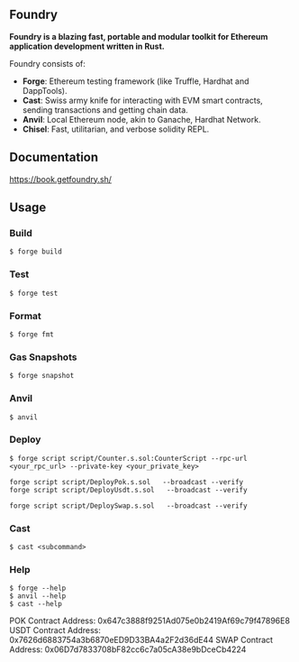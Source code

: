 ## Foundry

**Foundry is a blazing fast, portable and modular toolkit for Ethereum application development written in Rust.**

Foundry consists of:

- **Forge**: Ethereum testing framework (like Truffle, Hardhat and DappTools).
- **Cast**: Swiss army knife for interacting with EVM smart contracts, sending transactions and getting chain data.
- **Anvil**: Local Ethereum node, akin to Ganache, Hardhat Network.
- **Chisel**: Fast, utilitarian, and verbose solidity REPL.

## Documentation

https://book.getfoundry.sh/

## Usage

### Build

```shell
$ forge build
```

### Test

```shell
$ forge test
```

### Format

```shell
$ forge fmt
```

### Gas Snapshots

```shell
$ forge snapshot
```

### Anvil

```shell
$ anvil
```

### Deploy

```shell
$ forge script script/Counter.s.sol:CounterScript --rpc-url <your_rpc_url> --private-key <your_private_key>

forge script script/DeployPok.s.sol   --broadcast --verify
forge script script/DeployUsdt.s.sol   --broadcast --verify

forge script script/DeploySwap.s.sol   --broadcast --verify
```

### Cast

```shell
$ cast <subcommand>
```

### Help

```shell
$ forge --help
$ anvil --help
$ cast --help
```

POK Contract Address: 0x647c3888f9251Ad075e0b2419Af69c79f47896E8
USDT Contract Address: 0x7626d6883754a3b6870eED9D33BA4a2F2d36dE44
SWAP Contract Address: 0x06D7d7833708bF82cc6c7a05cA38e9bDceCb4224
